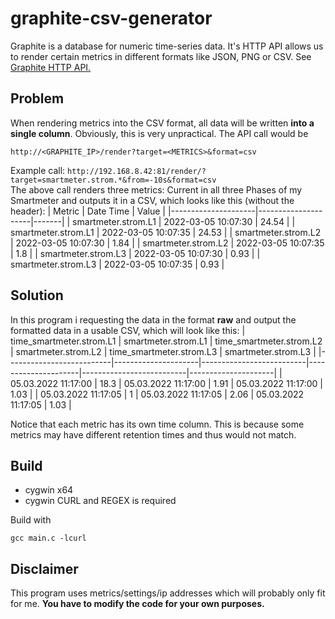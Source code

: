 # graphite-csv-generator

Graphite is a database for numeric time-series data.
It's HTTP API allows us to render certain metrics in different formats like JSON, PNG or CSV. See [Graphite HTTP API.](https://graphite-api.readthedocs.io/en/latest/api.html)

## Problem
When rendering metrics into the CSV format, all data will be written **into a single column**. Obviously, this is very unpractical. The API call would be
```
http://<GRAPHITE_IP>/render?target=<METRICS>&format=csv
```
Example call:
```http://192.168.8.42:81/render/?target=smartmeter.strom.*&from=-10s&format=csv```\
The above call renders three metrics: Current in all three Phases of my Smartmeter and outputs it in a CSV, which looks like this (without the header):
| Metric | Date Time | Value |
|---------------------|---------------------|-------|
| smartmeter.strom.L1 | 2022-03-05 10:07:30 | 24.54 |
| smartmeter.strom.L1 | 2022-03-05 10:07:35 | 24.53 |
| smartmeter.strom.L2 | 2022-03-05 10:07:30 | 1.84  |
| smartmeter.strom.L2 | 2022-03-05 10:07:35 | 1.8   |
| smartmeter.strom.L3 | 2022-03-05 10:07:30 | 0.93  |
| smartmeter.strom.L3 | 2022-03-05 10:07:35 | 0.93  |

## Solution
In this program i requesting the data in the format **raw** and output the formatted data in a usable CSV, which will look like this:
| time_smartmeter.strom.L1 | smartmeter.strom.L1 | time_smartmeter.strom.L2 | smartmeter.strom.L2 | time_smartmeter.strom.L3 | smartmeter.strom.L3 |
|--------------------------|---------------------|--------------------------|---------------------|--------------------------|---------------------|
| 05.03.2022 11:17:00      | 18.3                | 05.03.2022 11:17:00      | 1.91                | 05.03.2022 11:17:00      | 1.03                |
| 05.03.2022 11:17:05      | 1                   | 05.03.2022 11:17:05      | 2.06                | 05.03.2022 11:17:05      | 1.03                |

Notice that each metric has its own time column. This is because some metrics may have different retention times and thus would not match.

## Build
- cygwin x64
- cygwin CURL and REGEX is required

Build with
```
gcc main.c -lcurl
```

## Disclaimer
This program uses metrics/settings/ip addresses which will probably only fit for me. **You have to modify the code for your own purposes.**